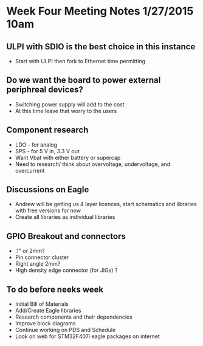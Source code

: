 # Week Four Meeting Notes 1/27/2015 10am

##  ULPI with SDIO is the best choice in this instance
* Start with ULPI then fork to Ethernet time permitting

## Do we want the board to power external periphreal devices?
* Switching power supply will add to the cost 
* At this time leave that worry to the users
## Component research
* LDO - for analog
* SPS - for 5 V in, 3.3 V out
* Want Vbat with either battery or supercap
* Need to research/ think about overvoltage, undervoltage, and overcurrent

## Discussions on Eagle
* Andrew will be getting us 4 layer licences, start schematics and libraries with free versions for now
* Create all libraries as individual libraries

## GPIO Breakout and connectors
* .1" or 2mm?
* Pin connector cluster
* Right angle 2mm?
* High density edge connector (for JIGs) ?

## To do before neeks week
* Initial Bill of Materials
* Add/Create Eagle libraries
* Research components and their dependencies
* Improve block diagrams
* Continue working on PDS and Schedule
* Look on web for STM32F407i eagle packages on internet
